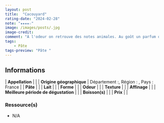 ```yaml
---
layout: post
title:  "Cacouyard"
rating-date: "2024-02-28"
note: "★★★★☆"
image: /images/posts/.jpg
image-credit: 
comment: "À l'odeur on retrouve des notes animales. Au goût un parfum de noix se degage fortement. la texture est molle et souple. Je pense qu'il aurait une meilleure place dans un burger plutot que sur un plateau de fromage. "
tags:
    - Pâte 
tags-preview: "Pâte "
---
```


## Informations

| **Appellation** |  |
| **Origine géographique** | Département :, Région : , Pays : France  |
| **Pâte** |  |
| **Lait** |  |
| **Forme** |  |
| **Odeur** |  |
| **Texture** |  |
| **Affinage** |  |
| **Meilleure période de dégustation** |  |
| **Boisson(s)** |  |
| **Prix** |  |

### Ressource(s)
* N/A